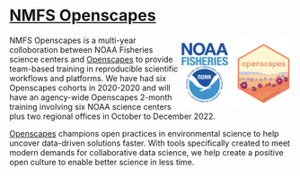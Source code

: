 # [NMFS Openscapes](https://nmfs-openscapes.github.io/) 

<a href="https://nmfs-openscapes.github.io/"><img align="right" src="https://raw.githubusercontent.com/nmfs-openscapes/nmfs-openscapes.github.io/main/images/logo-transparent-crop.png" width="40%"></a>

NMFS Openscapes is a multi-year colloboration between NOAA Fisheries science centers and [Openscapes](https://www.openscapes.org/) to provide team-based training in reproducible scientific workflows and platforms. We have had six Openscapes cohorts in 2020-2020 and will have an agency-wide Openscapes 2-month training involving six NOAA science centers plus two regional offices in October to December 2022.

[Openscapes](https://www.openscapes.org/) champions open practices in environmental science to help uncover data-driven solutions faster. With tools specifically created to meet modern demands for collaborative data science, we help create a positive open culture to enable better science in less time.

